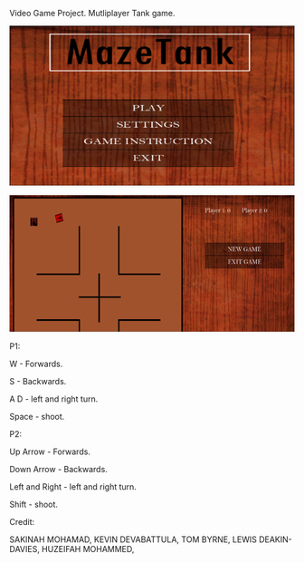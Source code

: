Video Game Project. Mutliplayer Tank game.

![alt text](https://github.com/Lewisdd/Game-Team-Project/blob/master/Mazetank1.PNG)


![alt text](https://github.com/Lewisdd/Game-Team-Project/blob/master/Mazetank2.PNG)




P1:


W - Forwards.

S - Backwards.

A D - left and right turn.

Space - shoot.



P2:


Up Arrow - Forwards.

Down Arrow - Backwards.

Left and Right - left and right turn.

Shift - shoot.







Credit:


SAKINAH MOHAMAD,
KEVIN DEVABATTULA,
TOM BYRNE,
LEWIS DEAKIN-DAVIES,
HUZEIFAH MOHAMMED,
